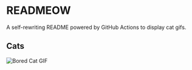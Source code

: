# READMEOW

A self-rewriting README powered by GitHub Actions to display cat gifs.

## Cats

![Bored Cat GIF](https://media2.giphy.com/media/mlvseq9yvZhba/200.gif?cid=9acd02darefl3b09fruve491hpvsgaikmnrasecmzcw60jxz&ep=v1_gifs_search&rid=200.gif&ct=g)
